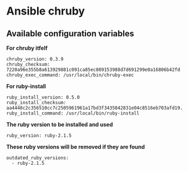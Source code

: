 # Ansible chruby

## Available configuration variables

**For chruby itfelf**
```
chruby_version: 0.3.9
chruby_checksum: 7220a96e355b8a613929881c091ca85ec809153988d7d691299e0a16806b42fd
chruby_exec_command: /usr/local/bin/chruby-exec
```

**For ruby-install**
```
ruby_install_version: 0.5.0
ruby_install_checksum: aa4448c2c356510cc7c2505961961a17bd3f3435842831e04c8516eb703afd19.
ruby_install_command: /usr/local/bin/ruby-install
```

**The ruby version to be installed and used**
```
ruby_version: ruby-2.1.5
```

**These ruby versions will be removed if they are found**
```
outdated_ruby_versions:
  - ruby-2.1.5
```
